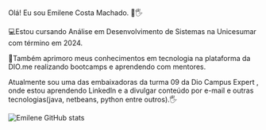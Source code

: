 Olá! Eu sou Emilene Costa Machado. 👩🖐 

💻Estou cursando Análise em Desenvolvimento de Sistemas na Unicesumar com término em 2024.

🚀Também aprimoro meus conhecimentos em tecnologia na plataforma da DIO.me realizando bootcamps e aprendendo com mentores. 

Atualmente sou uma das embaixadoras da turma 09 da Dio Campus Expert , onde estou aprendendo Linkedln e a divulgar conteúdo por e-mail e outras tecnologias(java, netbeans, python entre outros).🖐

![Emilene GitHub stats](https://github-readme-stats.vercel.app/api?username=emileneDev47&show_icons=true&theme=radical)